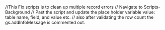 //This Fix scripts is to clean up multiple record errors
// Navigate to Scripts-Background
// Past the script and update the place holder variable value: table name, field, and value etc.
// also after validating the row count the gs.addInfoMessage is commented out.
